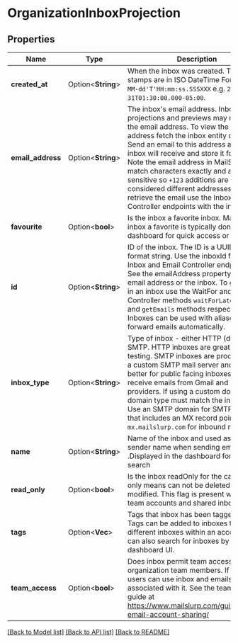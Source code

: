 # OrganizationInboxProjection

## Properties

| Name              | Type                    | Description                                                                                                                                                                                                                                                                                                                                                                                                                                                              | Notes      |
| ----------------- | ----------------------- | ------------------------------------------------------------------------------------------------------------------------------------------------------------------------------------------------------------------------------------------------------------------------------------------------------------------------------------------------------------------------------------------------------------------------------------------------------------------------ | ---------- |
| **created_at**    | Option<**String**>      | When the inbox was created. Time stamps are in ISO DateTime Format `yyyy-MM-dd'T'HH:mm:ss.SSSXXX` e.g. `2000-10-31T01:30:00.000-05:00`.                                                                                                                                                                                                                                                                                                                                  | [optional] |
| **email_address** | Option<**String**>      | The inbox's email address. Inbox projections and previews may not include the email address. To view the email address fetch the inbox entity directly. Send an email to this address and the inbox will receive and store it for you. Note the email address in MailSlurp match characters exactly and are case sensitive so `+123` additions are considered different addresses. To retrieve the email use the Inbox and Email Controller endpoints with the inbox ID. | [optional] |
| **favourite**     | Option<**bool**>        | Is the inbox a favorite inbox. Make an inbox a favorite is typically done in the dashboard for quick access or filtering                                                                                                                                                                                                                                                                                                                                                 | [optional] |
| **id**            | Option<**String**>      | ID of the inbox. The ID is a UUID-V4 format string. Use the inboxId for calls to Inbox and Email Controller endpoints. See the emailAddress property for the email address or the inbox. To get emails in an inbox use the WaitFor and Inbox Controller methods `waitForLatestEmail` and `getEmails` methods respectively. Inboxes can be used with aliases to forward emails automatically.                                                                             | [optional] |
| **inbox_type**    | Option<**String**>      | Type of inbox - either HTTP (default) or SMTP. HTTP inboxes are great for testing. SMTP inboxes are processed by a custom SMTP mail server and are better for public facing inboxes that receive emails from Gmail and other large providers. If using a custom domain the domain type must match the inbox type. Use an SMTP domain for SMTP inboxes that includes an MX record pointing to `10 mx.mailslurp.com` for inbound messages.                                 | [optional] |
| **name**          | Option<**String**>      | Name of the inbox and used as the sender name when sending emails .Displayed in the dashboard for easier search                                                                                                                                                                                                                                                                                                                                                          | [optional] |
| **read_only**     | Option<**bool**>        | Is the inbox readOnly for the caller. Read only means can not be deleted or modified. This flag is present when using team accounts and shared inboxes.                                                                                                                                                                                                                                                                                                                  | [optional] |
| **tags**          | Option<**Vec<String>**> | Tags that inbox has been tagged with. Tags can be added to inboxes to group different inboxes within an account. You can also search for inboxes by tag in the dashboard UI.                                                                                                                                                                                                                                                                                             | [optional] |
| **team_access**   | Option<**bool**>        | Does inbox permit team access for organization team members. If so team users can use inbox and emails associated with it. See the team access guide at https://www.mailslurp.com/guides/team-email-account-sharing/                                                                                                                                                                                                                                                     | [optional] |

[[Back to Model list]](../README#documentation-for-models) [[Back to API list]](../README#documentation-for-api-endpoints) [[Back to README]](../README)
